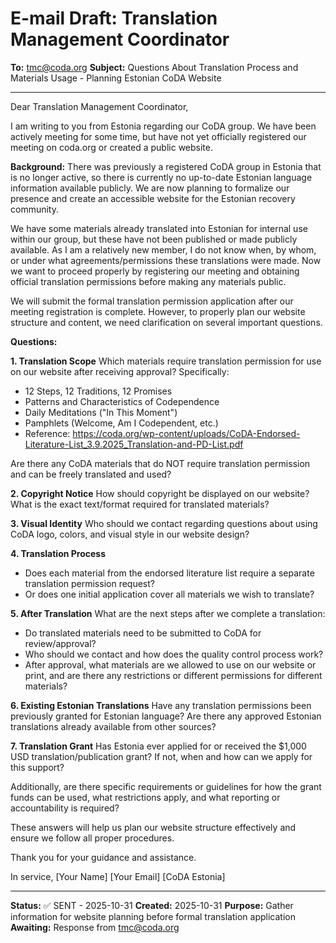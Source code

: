 # E-mail Draft: Translation Management Coordinator

**To:** tmc@coda.org
**Subject:** Questions About Translation Process and Materials Usage - Planning Estonian CoDA Website

---

Dear Translation Management Coordinator,

I am writing to you from Estonia regarding our CoDA group. We have been actively meeting for some time, but have not yet officially registered our meeting on coda.org or created a public website.

**Background:**
There was previously a registered CoDA group in Estonia that is no longer active, so there is currently no up-to-date Estonian language information available publicly. We are now planning to formalize our presence and create an accessible website for the Estonian recovery community.

We have some materials already translated into Estonian for internal use within our group, but these have not been published or made publicly available. As I am a relatively new member, I do not know when, by whom, or under what agreements/permissions these translations were made. Now we want to proceed properly by registering our meeting and obtaining official translation permissions before making any materials public.

We will submit the formal translation permission application after our meeting registration is complete. However, to properly plan our website structure and content, we need clarification on several important questions.

**Questions:**

**1. Translation Scope**
Which materials require translation permission for use on our website after receiving approval? Specifically:
- 12 Steps, 12 Traditions, 12 Promises
- Patterns and Characteristics of Codependence
- Daily Meditations ("In This Moment")
- Pamphlets (Welcome, Am I Codependent, etc.)
- Reference: https://coda.org/wp-content/uploads/CoDA-Endorsed-Literature-List_3.9.2025_Translation-and-PD-List.pdf

Are there any CoDA materials that do NOT require translation permission and can be freely translated and used?

**2. Copyright Notice**
How should copyright be displayed on our website? What is the exact text/format required for translated materials?

**3. Visual Identity**
Who should we contact regarding questions about using CoDA logo, colors, and visual style in our website design?

**4. Translation Process**
- Does each material from the endorsed literature list require a separate translation permission request?
- Or does one initial application cover all materials we wish to translate?

**5. After Translation**
What are the next steps after we complete a translation:
- Do translated materials need to be submitted to CoDA for review/approval?
- Who should we contact and how does the quality control process work?
- After approval, what materials are we allowed to use on our website or print, and are there any restrictions or different permissions for different materials?

**6. Existing Estonian Translations**
Have any translation permissions been previously granted for Estonian language? Are there any approved Estonian translations already available from other sources?

**7. Translation Grant**
Has Estonia ever applied for or received the $1,000 USD translation/publication grant? If not, when and how can we apply for this support?

Additionally, are there specific requirements or guidelines for how the grant funds can be used, what restrictions apply, and what reporting or accountability is required?

These answers will help us plan our website structure effectively and ensure we follow all proper procedures.

Thank you for your guidance and assistance.

In service,
[Your Name]
[Your Email]
[CoDA Estonia]

---

**Status:** ✅ SENT - 2025-10-31
**Created:** 2025-10-31
**Purpose:** Gather information for website planning before formal translation application
**Awaiting:** Response from tmc@coda.org
